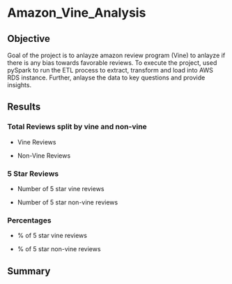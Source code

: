 # Amazon_Vine_Analysis

## Objective

  Goal of the project is to anlayze amazon review program (Vine) to anlayze if there is any bias towards favorable reviews. 
  To execute the project, used pySpark to run the ETL process to extract, transform and load into AWS RDS instance. Further, anlayse the data to key questions and provide insights.
  
## Results

### Total Reviews split by vine and non-vine

* Vine Reviews


* Non-Vine Reviews

### 5 Star Reviews

* Number of 5 star vine reviews

* Number of 5 star non-vine reviews

### Percentages

* % of 5 star vine reviews

* % of 5 star non-vine reviews

## Summary
